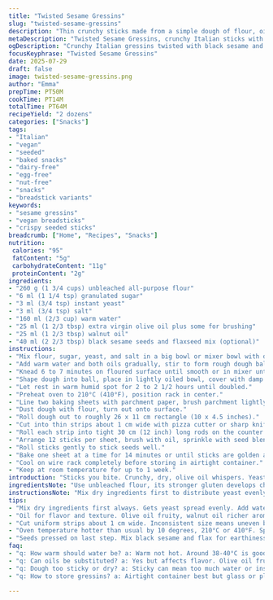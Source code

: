 ```yaml
---
title: "Twisted Sesame Gressins"
slug: "twisted-sesame-gressins"
description: "Thin crunchy sticks made from a simple dough of flour, oil, and yeast. Baked until golden with a coating of black sesame and flax seeds. Vegan, nut-free, egg-free, dairy-free. Preparation involves mixing, resting, rolling into long threads, and baking. Yields about two dozen sticks. Fermentation extended slightly, dough enriched with olive and walnut oils for flavor contrast. Baking temperature higher by 10 degrees for a crisp finish. The slight twist in seeds and oil choice modifies texture and taste without complicating steps."
metaDescription: "Twisted Sesame Gressins, crunchy Italian sticks with olive and walnut oils, black sesame and flax seeds, baked at high heat, vegan, nut-free, egg-free, dairy-free."
ogDescription: "Crunchy Italian gressins twisted with black sesame and flax seeds, baked crisp with olive and walnut oils. Vegan, no nuts, no eggs, ready in just over an hour."
focusKeyphrase: "Twisted Sesame Gressins"
date: 2025-07-29
draft: false
image: twisted-sesame-gressins.png
author: "Emma"
prepTime: PT50M
cookTime: PT14M
totalTime: PT64M
recipeYield: "2 dozens"
categories: ["Snacks"]
tags:
- "Italian"
- "vegan"
- "seeded"
- "baked snacks"
- "dairy-free"
- "egg-free"
- "nut-free"
- "snacks"
- "breadstick variants"
keywords:
- "sesame gressins"
- "vegan breadsticks"
- "crispy seeded sticks"
breadcrumb: ["Home", "Recipes", "Snacks"]
nutrition: 
 calories: "95"
 fatContent: "5g"
 carbohydrateContent: "11g"
 proteinContent: "2g"
ingredients:
- "260 g (1 3/4 cups) unbleached all-purpose flour"
- "6 ml (1 1/4 tsp) granulated sugar"
- "3 ml (3/4 tsp) instant yeast"
- "3 ml (3/4 tsp) salt"
- "160 ml (2/3 cup) warm water"
- "25 ml (1 2/3 tbsp) extra virgin olive oil plus some for brushing"
- "25 ml (1 2/3 tbsp) walnut oil"
- "40 ml (2 2/3 tbsp) black sesame seeds and flaxseed mix (optional)"
instructions:
- "Mix flour, sugar, yeast, and salt in a big bowl or mixer bowl with dough hook."
- "Add warm water and both oils gradually, stir to form rough dough ball."
- "Knead 6 to 7 minutes on floured surface until smooth or in mixer until supple."
- "Shape dough into ball, place in lightly oiled bowl, cover with damp cloth."
- "Let rest in warm humid spot for 2 to 2 1/2 hours until doubled."
- "Preheat oven to 210°C (410°F), position rack in center."
- "Line two baking sheets with parchment paper, brush parchment lightly with oil."
- "Dust dough with flour, turn out onto surface."
- "Roll dough out to roughly 26 x 11 cm rectangle (10 x 4.5 inches)."
- "Cut into thin strips about 1 cm wide with pizza cutter or sharp knife."
- "Roll each strip into tight 30 cm (12 inch) long rods on the counter."
- "Arrange 12 sticks per sheet, brush with oil, sprinkle with seed blend."
- "Roll sticks gently to stick seeds well."
- "Bake one sheet at a time for 14 minutes or until sticks are golden and crisp."
- "Cool on wire rack completely before storing in airtight container."
- "Keep at room temperature for up to 1 week."
introduction: "Sticks you bite. Crunchy, dry, olive oil whispers. Yeast wakes the flour, dough stretches, sleeps long, not too long. Seeds add crunch, not just looks. Black sesame and flax create contrast – nuttier, earthier. Two oils for a subtle background. Kneading hands get tired but shapes rise. Oven heats hotter than usual for a sharper crust. Rolls that snap too quick. No eggs, no dairy, nothing extra. Just texture. Store in a jar or plastic box. Gone fast. Simple snacks, small bites. Almost bread. Almost cracker. They sit between hunger and waiting, in between meals or with soup."
ingredientsNote: "Use unbleached flour, its stronger gluten develops chewiness and structure needed for long thin sticks. Sugar feeds yeast, helps rise without sweetness. Two types of oil – olive oil for flavor, walnut oil for richer aroma and subtle nuttiness. Walnut oil low smoke point but okay for dough only, not frying. Seeds: black sesame for color and earthiness, flaxseed for slight crunch and omega benefits. Adjust seed quantity or skip if allergic. Water temperature crucial – warm but not hot to activate yeast without killing it. Salt balances flavor and controls yeast activity. Measurements altered to keep hydration about 60%, a workable sticky dough but not too wet or dry."
instructionsNote: "Mix dry ingredients first to distribute yeast evenly. Add water and oils slowly, ensures no clumps. Knead well to develop gluten, dough takes shape and elasticity. Rest time extended from usual to 2–2.5 hours, dough gets more flavor and rises fully. Preparation surface dusted lightly, dough rolled gently to avoid tearing but thin enough to crisp. Cuts precise and uniform; inconsistent strips bake unevenly. Rolling strips creates a tighter crumb and crunch. Brush oil on parchment to prevent sticks sticking and promote even bottom baking. Seed mix applied as last step before baking, pressed in to avoid falling off. Hotter oven by 10 degrees speeds crust formation, shorter baking reduces dryness or burning. Cool fully on rack avoids sogginess from steam condensation. Store airtight to maintain brittle texture."
tips:
- "Mix dry ingredients first always. Gets yeast spread evenly. Add water and oils slowly, avoid clumps. Dough sticky but workable. Knead 6-7 minutes, builds gluten. Rest dough 2-2 1/2 hours, longer rest for flavor, better rise."
- "Oil for flavor and texture. Olive oil fruity, walnut oil richer aroma, subtle nuttiness. Walnut oil cooks badly hot, ok in dough only. Brush baking sheet lightly with oil, stops sticks from sticking, helps even bake on bottom."
- "Cut uniform strips about 1 cm wide. Inconsistent size means uneven baking. Roll strips gently long and tight, around 30 cm. Keeps crumb tighter, crunchier sticks. Dust surface with flour lightly, avoid tearing dough when rolling."
- "Oven temperature hotter than usual by 10 degrees, 210°C or 410°F. Speeds crust forming, crunch develops faster. Bake one tray at a time for even heat. Watch sticks closely to avoid burning or drying out."
- "Seeds pressed on last step. Mix black sesame and flax for earthiness plus crunch. Seeds add more than looks, give texture. Can adjust quantity or skip. Cool fully on wire rack to keep crunch, avoid soggy spots from steam."
faq:
- "q: How warm should water be? a: Warm not hot. Around 38-40°C is good. Too hot kills yeast, cold slows rise. Water activates yeast, starts fermentation. Just warm enough makes dough rise properly but not kill yeast cells."
- "q: Can oils be substituted? a: Yes but affects flavor. Olive oil fruity, walnut oil nutty richness. Swap walnut for more olive or mild oil but lose aroma layers. No deep frying, walnut oil has low smoke point, only use in dough mix."
- "q: Dough too sticky or dry? a: Sticky can mean too much water or insufficient kneading. Dust surface with flour to handle. Dry means less water or overkneading. Hydration about 60% aim. Adjust flour or water gradually, not all at once."
- "q: How to store gressins? a: Airtight container best but glass or plastic works. Keep at room temp, avoid humidity or fridge—makes sticks soft. Last about a week if dry and sealed. Re-crisp in oven if softened but watch time, easy burn."

---
```

